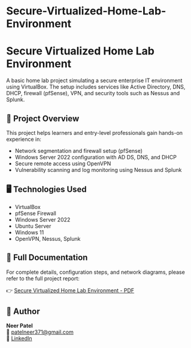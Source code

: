 # Secure-Virtualized-Home-Lab-Environment
# Secure Virtualized Home Lab Environment

A basic home lab project simulating a secure enterprise IT environment using VirtualBox. The setup includes services like Active Directory, DNS, DHCP, firewall (pfSense), VPN, and security tools such as Nessus and Splunk.

## 📄 Project Overview

This project helps learners and entry-level professionals gain hands-on experience in:

- Network segmentation and firewall setup (pfSense)
- Windows Server 2022 configuration with AD DS, DNS, and DHCP
- Secure remote access using OpenVPN
- Vulnerability scanning and log monitoring using Nessus and Splunk

## 🖥️ Technologies Used

- VirtualBox
- pfSense Firewall
- Windows Server 2022
- Ubuntu Server
- Windows 11
- OpenVPN, Nessus, Splunk

## 📘 Full Documentation

For complete details, configuration steps, and network diagrams, please refer to the full project report:

👉 [Secure Virtualized Home Lab Environment - PDF](./Secure%20Virtualized%20Home%20Lab%20Environment.pdf)

## 📩 Author

**Neer Patel**  
📧 patelneer371@gmail.com  
🔗 [LinkedIn](https://www.linkedin.com/in/sa-179-neer-patel)

